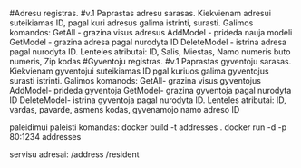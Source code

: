 #Adresu registras. #v.1 Paprastas adresu sarasas. Kiekvienam adresui suteikiamas ID, pagal kuri adresus galima istrinti, surasti. Galimos komandos: GetAll - grazina visus adresus AddModel - prideda nauja modeli GetModel - grazina adresa pagal nurodyta ID DeleteModel - istrina adresa pagal nurodyta ID. Lenteles atributai: ID, Salis, Miestas, Namo numeris buto numeris, Zip kodas
#Gyventoju registras. #v.1 Paprastas gyventoju sarasas. Kiekvienam gyventojui suteikiamas ID pgal kuriuos galima gyventojus surasti istrinti. Galimos komanods: GetAll- grazina visus gyventojus AddModel- prideda gyventoja GetModel- grazina gyventoja pagal nurodyta ID DeleteModel- istrina gyventoja pagal nurodyta ID. Lenteles atributai: ID, vardas, pavarde, asmens kodas, gyvenamojo namo adreso ID

paleidimui paleisti komandas:
  docker build -t addresses .
  docker run -d -p 80:1234 addresses
  
  servisu adresai:
  /address
  /resident
